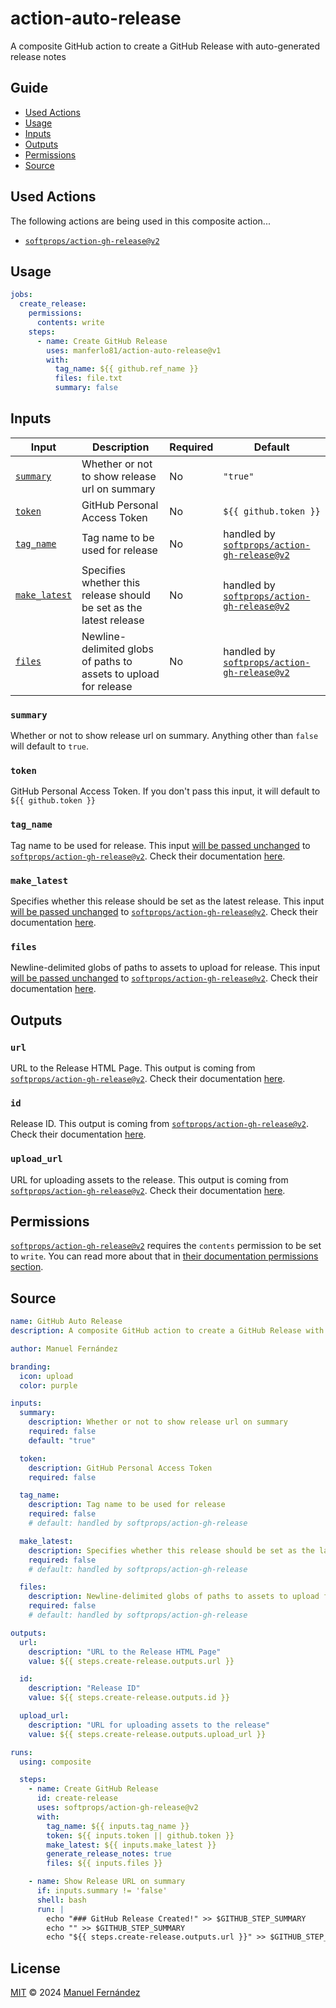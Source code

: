 # action-auto-release

A composite GitHub action to create a GitHub Release with auto-generated release notes

## Guide

* [Used Actions](#used-actions)
* [Usage](#usage)
* [Inputs](#inputs)
* [Outputs](#outputs)
* [Permissions](#permissions)
* [Source](#source)

## Used Actions

The following actions are being used in this composite action...

* [`softprops/action-gh-release@v2`](https://github.com/softprops/action-gh-release/tree/v2)

## Usage

```yaml
jobs:
  create_release:
    permissions:
      contents: write
    steps:
      - name: Create GitHub Release
        uses: manferlo81/action-auto-release@v1
        with:
          tag_name: ${{ github.ref_name }}
          files: file.txt
          summary: false
```

## Inputs

| Input | Description | Required | Default |
| ----- | ----------- | -------- | ------- |
| [`summary`](#summary) | Whether or not to show release url on summary | No | `"true"` |
| [`token`](#token) | GitHub Personal Access Token | No | `${{ github.token }}` |
| [`tag_name`](#tag_name) | Tag name to be used for release | No | handled by [`softprops/action-gh-release@v2`](https://github.com/softprops/action-gh-release/tree/v2?tab=readme-ov-file#inputs) |
| [`make_latest`](#make_latest) | Specifies whether this release should be set as the latest release | No | handled by [`softprops/action-gh-release@v2`](https://github.com/softprops/action-gh-release/tree/v2?tab=readme-ov-file#inputs)  |
| [`files`](#files) | Newline-delimited globs of paths to assets to upload for release | No | handled by [`softprops/action-gh-release@v2`](https://github.com/softprops/action-gh-release/tree/v2?tab=readme-ov-file#inputs) |

### `summary`

Whether or not to show release url on summary. Anything other than `false` will default to `true`.

### `token`

GitHub Personal Access Token. If you don't pass this input, it will default to `${{ github.token }}`

### `tag_name`

Tag name to be used for release. This input [will be passed unchanged](#source) to [`softprops/action-gh-release@v2`](https://github.com/softprops/action-gh-release/tree/v2). Check their documentation [here](https://github.com/softprops/action-gh-release/tree/v2?tab=readme-ov-file#inputs).

### `make_latest`

Specifies whether this release should be set as the latest release. This input [will be passed unchanged](#source) to [`softprops/action-gh-release@v2`](https://github.com/softprops/action-gh-release/tree/v2). Check their documentation [here](https://github.com/softprops/action-gh-release/tree/v2?tab=readme-ov-file#inputs).

### `files`

Newline-delimited globs of paths to assets to upload for release. This input [will be passed unchanged](#source) to [`softprops/action-gh-release@v2`](https://github.com/softprops/action-gh-release/tree/v2). Check their documentation [here](https://github.com/softprops/action-gh-release/tree/v2?tab=readme-ov-file#inputs).

## Outputs

### `url`

URL to the Release HTML Page. This output is coming from [`softprops/action-gh-release@v2`](https://github.com/softprops/action-gh-release/tree/v2). Check their documentation [here](https://github.com/softprops/action-gh-release/tree/v2?tab=readme-ov-file#outputs).

### `id`

Release ID. This output is coming from [`softprops/action-gh-release@v2`](https://github.com/softprops/action-gh-release/tree/v2). Check their documentation [here](https://github.com/softprops/action-gh-release/tree/v2?tab=readme-ov-file#outputs).

### `upload_url`

URL for uploading assets to the release. This output is coming from [`softprops/action-gh-release@v2`](https://github.com/softprops/action-gh-release/tree/v2). Check their documentation [here](https://github.com/softprops/action-gh-release/tree/v2?tab=readme-ov-file#outputs).

## Permissions

[`softprops/action-gh-release@v2`](https://github.com/softprops/action-gh-release/tree/v2) requires the `contents` permission to be set to `write`. You can read more about that in [their documentation permissions section](https://github.com/softprops/action-gh-release/tree/v2?tab=readme-ov-file#permissions).

## Source

```yaml
name: GitHub Auto Release
description: A composite GitHub action to create a GitHub Release with auto-generated release notes

author: Manuel Fernández

branding:
  icon: upload
  color: purple

inputs:
  summary:
    description: Whether or not to show release url on summary
    required: false
    default: "true"

  token:
    description: GitHub Personal Access Token
    required: false

  tag_name:
    description: Tag name to be used for release
    required: false
    # default: handled by softprops/action-gh-release

  make_latest:
    description: Specifies whether this release should be set as the latest release.
    required: false
    # default: handled by softprops/action-gh-release

  files:
    description: Newline-delimited globs of paths to assets to upload for release
    required: false
    # default: handled by softprops/action-gh-release

outputs:
  url:
    description: "URL to the Release HTML Page"
    value: ${{ steps.create-release.outputs.url }}

  id:
    description: "Release ID"
    value: ${{ steps.create-release.outputs.id }}

  upload_url:
    description: "URL for uploading assets to the release"
    value: ${{ steps.create-release.outputs.upload_url }}

runs:
  using: composite

  steps:
    - name: Create GitHub Release
      id: create-release
      uses: softprops/action-gh-release@v2
      with:
        tag_name: ${{ inputs.tag_name }}
        token: ${{ inputs.token || github.token }}
        make_latest: ${{ inputs.make_latest }}
        generate_release_notes: true
        files: ${{ inputs.files }}

    - name: Show Release URL on summary
      if: inputs.summary != 'false'
      shell: bash
      run: |
        echo "### GitHub Release Created!" >> $GITHUB_STEP_SUMMARY
        echo "" >> $GITHUB_STEP_SUMMARY
        echo "${{ steps.create-release.outputs.url }}" >> $GITHUB_STEP_SUMMARY
```

## License

[MIT](./LICENSE) &copy; 2024 [Manuel Fernández](https://github.com/manferlo81)
